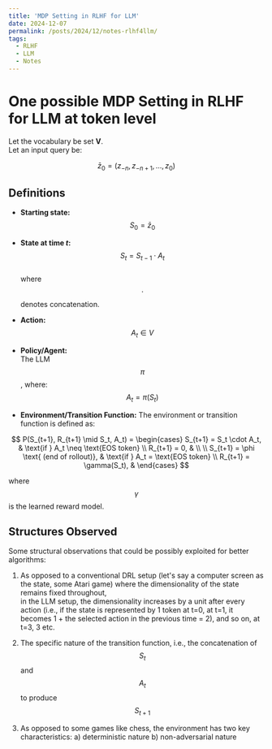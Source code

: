 ```yaml
---
title: 'MDP Setting in RLHF for LLM'
date: 2024-12-07
permalink: /posts/2024/12/notes-rlhf4llm/
tags:
  - RLHF
  - LLM
  - Notes
---
```


# One possible MDP Setting in RLHF for LLM at token level

Let the vocabulary be set **V**.  
Let an input query be:

$$
\bar{z}_0 = (z_{-n}, z_{-n+1}, \ldots, z_0)
$$

## Definitions
- **Starting state:**  
  $$ S_0 = \bar{z}_0 $$

- **State at time $t$:**  
  $$ S_t = S_{t-1} \cdot A_t $$  
  where $$\cdot$$ denotes concatenation.

- **Action:**  
  $$ A_t \in V $$

- **Policy/Agent:**  
  The LLM $$\pi$$, where:  
  $$ A_t = \pi(S_t) $$

- **Environment/Transition Function:** 
The environment or transition function is defined as:

$$
P(S_{t+1}, R_{t+1} \mid S_t, A_t) = \begin{cases} 
    S_{t+1} = S_t \cdot A_t, & \text{if } A_t \neq \text{EOS token} \\
    R_{t+1} = 0, & \\
    \\
    S_{t+1} = \phi \text{ (end of rollout)}, & \text{if } A_t = \text{EOS token} \\
    R_{t+1} = \gamma(S_t), &
\end{cases}
$$

where $$\gamma$$ is the learned reward model.

## Structures Observed
Some structural observations that could be possibly exploited for better algorithms:

1. As opposed to a conventional DRL setup (let's say a computer screen as the state, some Atari game) where the dimensionality of the state remains fixed throughout,\
   in the LLM setup, the dimensionality increases by a unit after every action (i.e., if the state is represented by 1 token at t=0, at t=1, it becomes 1 + the selected action in the previous time = 2), and so on, at t=3, 3 etc.

2. The specific nature of the transition function, i.e., the concatenation of $$S_t$$ and $$A_t$$ to produce $$S_{t+1}$$

3. As opposed to some games like chess, the environment has two key characteristics:
   a) deterministic nature
   b) non-adversarial nature



